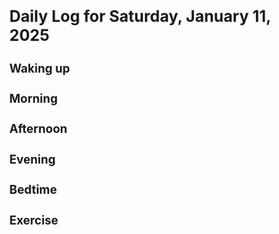 # Daily Log for Saturday, January 11, 2025

## Waking up

## Morning

## Afternoon

## Evening

## Bedtime

## Exercise
